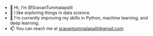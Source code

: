 - 👋 Hi, I’m @SravanTummalapalli
- 👀 I like exploring things in data science.
- 🌱 I'm currently improving my skills in Python, machine learning, and deep learning.
- 📫 You can reach me at sravantummalapalli@gmail.com

<!---
SravanTummalapalli/SravanTummalapalli is a ✨ special ✨ repository because its `README.md` (this file) appears on your GitHub profile.
You can click the Preview link to take a look at your changes.
--->
